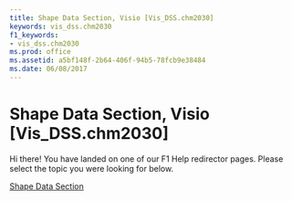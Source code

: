 ```yaml
---
title: Shape Data Section, Visio [Vis_DSS.chm2030]
keywords: vis_dss.chm2030
f1_keywords:
- vis_dss.chm2030
ms.prod: office
ms.assetid: a5bf148f-2b64-406f-94b5-78fcb9e38484
ms.date: 06/08/2017
---
```



# Shape Data Section, Visio [Vis_DSS.chm2030]

Hi there! You have landed on one of our F1 Help redirector pages. Please select the topic you were looking for below.

[Shape Data Section](http://msdn.microsoft.com/library/2e113791-891f-6c2a-7981-a6a9a115622a%28Office.15%29.aspx)

